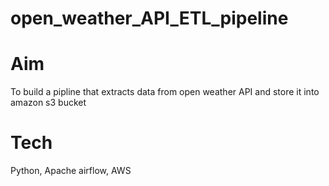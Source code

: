 # open_weather_API_ETL_pipeline
# Aim
To build a pipline that extracts data from open weather API and store it into amazon s3 bucket
# Tech
Python, Apache airflow, AWS
